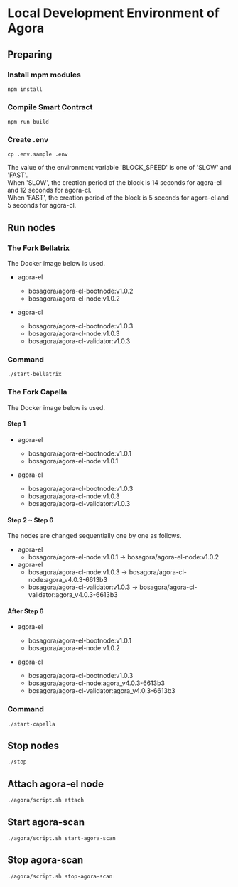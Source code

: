 # Local Development Environment of Agora

## Preparing

### Install mpm modules

```shell
npm install
```

### Compile Smart Contract

```shell
npm run build
```

### Create .env

```shell
cp .env.sample .env
```

The value of the environment variable 'BLOCK_SPEED' is one of 'SLOW' and 'FAST'.  
When 'SLOW', the creation period of the block is 14 seconds for agora-el and 12 seconds for agora-cl.  
When 'FAST', the creation period of the block is 5 seconds for agora-el and 5 seconds for agora-cl.  

## Run nodes

### The Fork Bellatrix

The Docker image below is used.
- agora-el  
  - bosagora/agora-el-bootnode:v1.0.2
  - bosagora/agora-el-node:v1.0.2

- agora-cl
  - bosagora/agora-cl-bootnode:v1.0.3
  - bosagora/agora-cl-node:v1.0.3
  - bosagora/agora-cl-validator:v1.0.3

### Command

```shell
./start-bellatrix
```

### The Fork Capella

The Docker image below is used.

#### Step 1
- agora-el
    - bosagora/agora-el-bootnode:v1.0.1
    - bosagora/agora-el-node:v1.0.1

- agora-cl
    - bosagora/agora-cl-bootnode:v1.0.3
    - bosagora/agora-cl-node:v1.0.3
    - bosagora/agora-cl-validator:v1.0.3

#### Step 2 ~ Step 6
The nodes are changed sequentially one by one as follows.
- agora-el
    - bosagora/agora-el-node:v1.0.1 -> bosagora/agora-el-node:v1.0.2
- agora-el
    - bosagora/agora-cl-node:v1.0.3 -> bosagora/agora-cl-node:agora_v4.0.3-6613b3
    - bosagora/agora-cl-validator:v1.0.3 -> bosagora/agora-cl-validator:agora_v4.0.3-6613b3

#### After Step 6
- agora-el
    - bosagora/agora-el-bootnode:v1.0.1
    - bosagora/agora-el-node:v1.0.2

- agora-cl
    - bosagora/agora-cl-bootnode:v1.0.3
    - bosagora/agora-cl-node:agora_v4.0.3-6613b3
    - bosagora/agora-cl-validator:agora_v4.0.3-6613b3

### Command

```shell
./start-capella
```

## Stop nodes

```shell
./stop
```

## Attach agora-el node

```shell
./agora/script.sh attach
```

## Start agora-scan

```shell
./agora/script.sh start-agora-scan
```

## Stop agora-scan

```shell
./agora/script.sh stop-agora-scan
```
